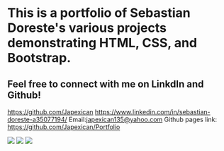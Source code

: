 # This is a portfolio of Sebastian Doreste's various projects demonstrating HTML, CSS, and Bootstrap. 
## Feel free to connect with me on LinkdIn and Github!
https://github.com/Japexican
https://www.linkedin.com/in/sebastian-doreste-a35077194/
Email:japexican135@yahoo.com
Github pages link: https://github.com/Japexican/Portfolio

<img src= "assets/images/About-me-screenshot.png">
<img src= "assets/images/portfolio-screenshot.png">
<img src= "assets/images/contact-page-screenshot.png">
